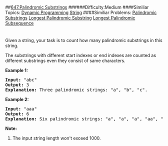 ##[647.Palindromic Substrings](https://leetcode.com/problems/palindromic-substrings/description/ "647.Palindromic Substrings")
######Difficulty:Medium
####Similiar Topics:
  [Dynamic Programming](https://leetcode.com//tag/dynamic-programming)  [String](https://leetcode.com//tag/string)
####Similiar Problems:
  [Palindromic Substrings](https://leetcode.com//problems/palindromic-substrings)  [Longest Palindromic Substring](https://leetcode.com//problems/longest-palindromic-substring)  [Longest Palindromic Subsequence](https://leetcode.com//problems/longest-palindromic-subsequence)
<div class="question-description__3U1T" style="padding-top: 10px;"><div><p>
Given a string, your task is to count how many palindromic substrings in this string.
</p>

<p>
The substrings with different start indexes or end indexes are counted as different substrings even they consist of same characters. 
</p>

<p><b>Example 1:</b><br/>
</p><pre><b>Input:</b> "abc"
<b>Output:</b> 3
<b>Explanation:</b> Three palindromic strings: "a", "b", "c".
</pre>
<p/>

<p><b>Example 2:</b><br/>
</p><pre><b>Input:</b> "aaa"
<b>Output:</b> 6
<b>Explanation:</b> Six palindromic strings: "a", "a", "a", "aa", "aa", "aaa".
</pre>
<p/>

<p><b>Note:</b><br/>
</p><ol>
<li>The input string length won't exceed 1000.</li>
</ol>
<p/></div></div><div> </div><div> </div><div> </div><div> </div><div> </div><div> </div><div> </div><div> </div><div> </div><div> </div><div> </div><div> </div><div> </div><div> </div><div> </div><div> </div><div> </div><div> </div><div> </div><div> </div><div> </div><div> </div><div> </div><div> </div><div> </div><div> </div><div> </div><div> </div><div> </div><div> </div><div> </div><div> </div><div> </div><div> </div><div> </div><div> </div><div> </div><div> </div><div> </div><div> </div><div> </div><div> </div><div> </div><div> </div><div> </div><div> </div><div> </div><div> </div><div> </div><div> </div><div> </div><div> </div><div> </div><div> </div><div> </div><div> </div><div> </div><div> </div><div> </div><div> </div><div> </div><div> </div><div> </div><div> </div><div> </div><div> </div><div> </div><div> </div><div> </div><div> </div><div> </div><div> </div><div> </div><div> </div><div> </div><div> </div><div> </div><div> </div><div> </div><div> </div><div> </div><div> </div><div> </div><div> </div><div> </div><div> </div><div> </div><div> </div><div> </div><div> </div><div> </div><div> </div><div> </div><div> </div><div> </div><div> </div><div> </div><div> </div><div> </div><div> </div><div> </div><div> </div><div> </div><div> </div><div> </div><div> </div><div> </div><div> </div><div> </div><div> </div><div> </div><div> </div>